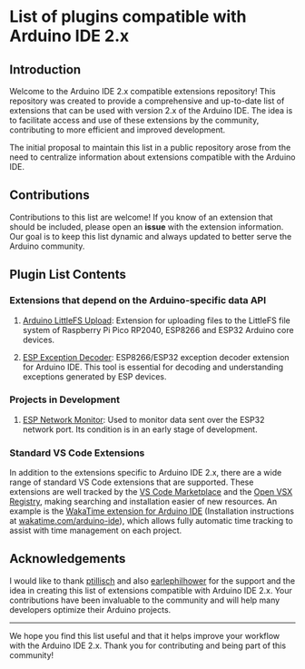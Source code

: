 # List of plugins compatible with Arduino IDE 2.x
## Introduction
Welcome to the Arduino IDE 2.x compatible extensions repository! This repository was created to provide a comprehensive and up-to-date list of extensions that can be used with version 2.x of the Arduino IDE. The idea is to facilitate access and use of these extensions by the community, contributing to more efficient and improved development.

The initial proposal to maintain this list in a public repository arose from the need to centralize information about extensions compatible with the Arduino IDE.

## Contributions
Contributions to this list are welcome! If you know of an extension that should be included, please open an **issue** with the extension information. Our goal is to keep this list dynamic and always updated to better serve the Arduino community.

## Plugin List Contents
### Extensions that depend on the Arduino-specific data API
1. [Arduino LittleFS Upload](https://github.com/earlephilhower/arduino-littlefs-upload): Extension for uploading files to the LittleFS file system of Raspberry Pi Pico RP2040, ESP8266 and ESP32 Arduino core devices.

2. [ESP Exception Decoder](https://github.com/dankeboy36/esp-exception-decoder):
ESP8266/ESP32 exception decoder extension for Arduino IDE. This tool is essential for decoding and understanding exceptions generated by ESP devices.

### Projects in Development
1. [ESP Network Monitor](https://github.com/Quency-D/esp-network-monitor): Used to monitor data sent over the ESP32 network port. Its condition is in an early stage of development.

### Standard VS Code Extensions
In addition to the extensions specific to Arduino IDE 2.x, there are a wide range of standard VS Code extensions that are supported. These extensions are well tracked by the [VS Code Marketplace](https://marketplace.visualstudio.com/) and the [Open VSX Registry](https://open-vsx.org/), making searching and installation easier of new resources. An example is the [WakaTime extension for Arduino IDE](https://github.com/wakatime/vscode-wakatime) (Installation instructions at [wakatime.com/arduino-ide](https://wakatime.com/arduino-ide)), which allows fully automatic time tracking to assist with time management on each project.

## Acknowledgements

I would like to thank [ptillisch](https://forum.arduino.cc/u/ptillisch/) and also [earlephilhower](https://github.com/earlephilhower) for the support and the idea in creating this list of extensions compatible with Arduino IDE 2.x. Your contributions have been invaluable to the community and will help many developers optimize their Arduino projects.

---
We hope you find this list useful and that it helps improve your workflow with the Arduino IDE 2.x. Thank you for contributing and being part of this community!
